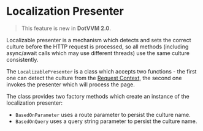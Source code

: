 # Localization Presenter

> This feature is new in **DotVVM 2.0**.

Localizable presenter is a mechanism which detects and sets the correct culture before the HTTP request is processed, so all methods (including async/await calls which may use different threads) use the same culture consistently.

The `LocalizablePresenter` is a class which accepts two functions - the first one can detect the culture from the [Request Context](/docs/tutorials/basics-request-context/{branch}), the second one invokes the presenter which will process the page.

The class provides two factory methods which create an instance of the localization presenter:

* `BasedOnParameter` uses a route parameter to persist the culture name.
* `BasedOnQuery` uses a query string parameter to persist the culture name.